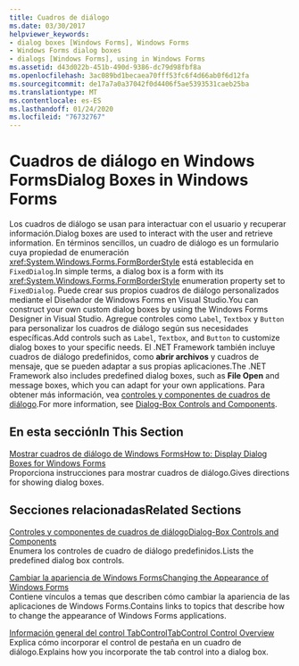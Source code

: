 ```yaml
---
title: Cuadros de diálogo
ms.date: 03/30/2017
helpviewer_keywords:
- dialog boxes [Windows Forms], Windows Forms
- Windows Forms dialog boxes
- dialogs [Windows Forms], using in Windows Forms
ms.assetid: d43d022b-451b-490d-9386-dc79d98fbf8a
ms.openlocfilehash: 3ac089bd1becaea70fff53fc6f4d66ab0f6d12fa
ms.sourcegitcommit: de17a7a0a37042f0d4406f5ae5393531caeb25ba
ms.translationtype: MT
ms.contentlocale: es-ES
ms.lasthandoff: 01/24/2020
ms.locfileid: "76732767"
---
```

# <a name="dialog-boxes-in-windows-forms"></a><span data-ttu-id="69749-102">Cuadros de diálogo en Windows Forms</span><span class="sxs-lookup"><span data-stu-id="69749-102">Dialog Boxes in Windows Forms</span></span>
<span data-ttu-id="69749-103">Los cuadros de diálogo se usan para interactuar con el usuario y recuperar información.</span><span class="sxs-lookup"><span data-stu-id="69749-103">Dialog boxes are used to interact with the user and retrieve information.</span></span> <span data-ttu-id="69749-104">En términos sencillos, un cuadro de diálogo es un formulario cuya propiedad de enumeración <xref:System.Windows.Forms.FormBorderStyle> está establecida en `FixedDialog`.</span><span class="sxs-lookup"><span data-stu-id="69749-104">In simple terms, a dialog box is a form with its <xref:System.Windows.Forms.FormBorderStyle> enumeration property set to `FixedDialog`.</span></span> <span data-ttu-id="69749-105">Puede crear sus propios cuadros de diálogo personalizados mediante el Diseñador de Windows Forms en Visual Studio.</span><span class="sxs-lookup"><span data-stu-id="69749-105">You can construct your own custom dialog boxes by using the Windows Forms Designer in Visual Studio.</span></span> <span data-ttu-id="69749-106">Agregue controles como `Label`, `Textbox` y `Button` para personalizar los cuadros de diálogo según sus necesidades específicas.</span><span class="sxs-lookup"><span data-stu-id="69749-106">Add controls such as `Label`, `Textbox`, and `Button` to customize dialog boxes to your specific needs.</span></span> <span data-ttu-id="69749-107">El .NET Framework también incluye cuadros de diálogo predefinidos, como **abrir archivos** y cuadros de mensaje, que se pueden adaptar a sus propias aplicaciones.</span><span class="sxs-lookup"><span data-stu-id="69749-107">The .NET Framework also includes predefined dialog boxes, such as **File Open** and message boxes, which you can adapt for your own applications.</span></span> <span data-ttu-id="69749-108">Para obtener más información, vea [controles y componentes de cuadros de diálogo](./controls/dialog-box-controls-and-components-windows-forms.md).</span><span class="sxs-lookup"><span data-stu-id="69749-108">For more information, see [Dialog-Box Controls and Components](./controls/dialog-box-controls-and-components-windows-forms.md).</span></span>  
  
## <a name="in-this-section"></a><span data-ttu-id="69749-109">En esta sección</span><span class="sxs-lookup"><span data-stu-id="69749-109">In This Section</span></span>  
 [<span data-ttu-id="69749-110">Mostrar cuadros de diálogo de Windows Forms</span><span class="sxs-lookup"><span data-stu-id="69749-110">How to: Display Dialog Boxes for Windows Forms</span></span>](how-to-display-dialog-boxes-for-windows-forms.md)  
 <span data-ttu-id="69749-111">Proporciona instrucciones para mostrar cuadros de diálogo.</span><span class="sxs-lookup"><span data-stu-id="69749-111">Gives directions for showing dialog boxes.</span></span>  
  
## <a name="related-sections"></a><span data-ttu-id="69749-112">Secciones relacionadas</span><span class="sxs-lookup"><span data-stu-id="69749-112">Related Sections</span></span>  
 [<span data-ttu-id="69749-113">Controles y componentes de cuadros de diálogo</span><span class="sxs-lookup"><span data-stu-id="69749-113">Dialog-Box Controls and Components</span></span>](./controls/dialog-box-controls-and-components-windows-forms.md)  
 <span data-ttu-id="69749-114">Enumera los controles de cuadro de diálogo predefinidos.</span><span class="sxs-lookup"><span data-stu-id="69749-114">Lists the predefined dialog box controls.</span></span>  
  
 [<span data-ttu-id="69749-115">Cambiar la apariencia de Windows Forms</span><span class="sxs-lookup"><span data-stu-id="69749-115">Changing the Appearance of Windows Forms</span></span>](changing-the-appearance-of-windows-forms.md)  
 <span data-ttu-id="69749-116">Contiene vínculos a temas que describen cómo cambiar la apariencia de las aplicaciones de Windows Forms.</span><span class="sxs-lookup"><span data-stu-id="69749-116">Contains links to topics that describe how to change the appearance of Windows Forms applications.</span></span>  
  
 [<span data-ttu-id="69749-117">Información general del control TabControl</span><span class="sxs-lookup"><span data-stu-id="69749-117">TabControl Control Overview</span></span>](./controls/tabcontrol-control-overview-windows-forms.md)  
 <span data-ttu-id="69749-118">Explica cómo incorporar el control de pestaña en un cuadro de diálogo.</span><span class="sxs-lookup"><span data-stu-id="69749-118">Explains how you incorporate the tab control into a dialog box.</span></span>
